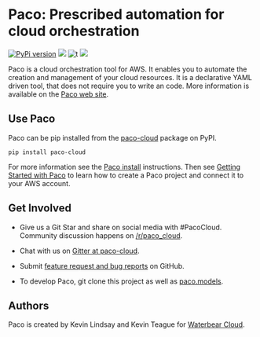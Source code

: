 # Paco: Prescribed automation for cloud orchestration

 [![PyPi version](https://img.shields.io/pypi/v/paco-cloud.svg)](https://pypi.python.org/pypi/paco-cloud/) [![](https://img.shields.io/badge/python-3.6+-blue.svg)](https://www.python.org/downloads/) ![t](https://img.shields.io/badge/status-stable-green.svg) [![](https://img.shields.io/github/license/waterbear-cloud/paco.svg)](https://github.com/waterbear-cloud/paco/blob/master/LICENSE.md)


Paco is a cloud orchestration tool for AWS. It enables you to automate the creation and management of your cloud resources. It is a declarative YAML driven tool, that does not require you to write an code. More information is available on the [Paco web site](https://www.paco-cloud.io).

## Use Paco

Paco can be pip installed from the [paco-cloud](https://pypi.org/project/paco-cloud) package on PyPI.

    pip install paco-cloud

For more information see the [Paco install](https://www.paco-cloud.io/en/latest/install.html) instructions.
Then see [Getting Started with Paco](https://www.paco-cloud.io/en/latest/started.html) to learn how to
create a Paco project and connect it to your AWS account.


## Get Involved

 - Give us a Git Star and share on social media with #PacoCloud. Community discussion happens on
   [/r/paco_cloud](https://www.reddit.com/r/paco_cloud/).

- Chat with us on [Gitter at paco-cloud](https://gitter.im/paco-cloud/community).

 - Submit [feature request and bug reports](https://github.com/waterbear-cloud/paco/issues) on GitHub.

 - To develop Paco, git clone this project as well as [paco.models](https://github.com/waterbear-cloud/paco.models).

## Authors

Paco is created by Kevin Lindsay and Kevin Teague for [Waterbear Cloud](https://waterbear.cloud).
